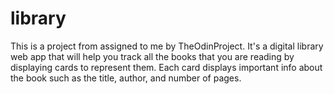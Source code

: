 # library
This is a project from assigned to me by TheOdinProject. It's a digital library web app that will help you track all the books that you are reading by displaying cards to represent them. Each card displays important info about the book such as the title, author, and number of pages.
